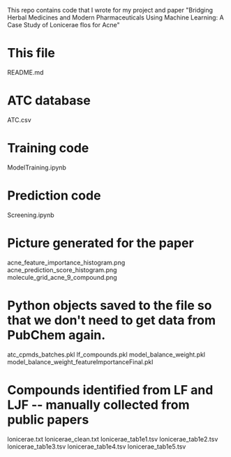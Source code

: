 This repo contains code that I wrote for my project and paper
"Bridging Herbal Medicines and Modern Pharmaceuticals Using Machine Learning: A Case Study of Lonicerae flos for Acne"

# This file
README.md

# ATC database
ATC.csv 

# Training code
ModelTraining.ipynb

# Prediction code
Screening.ipynb

# Picture generated for the paper
acne_feature_importance_histogram.png
acne_prediction_score_histogram.png
molecule_grid_acne_9_compound.png

# Python objects saved to the file so that we don't need to get data from PubChem again.
atc_cpmds_batches.pkl
lf_compounds.pkl
model_balance_weight.pkl
model_balance_weight_featureImportanceFinal.pkl

# Compounds identified from LF and LJF -- manually collected from public papers 
lonicerae.txt
lonicerae_clean.txt
lonicerae_tab1e1.tsv
lonicerae_tab1e2.tsv
lonicerae_tab1e3.tsv
lonicerae_tab1e4.tsv
lonicerae_tab1e5.tsv

